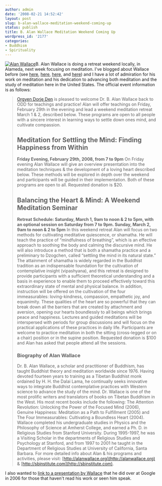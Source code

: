 ```yaml
---
author: admin
date: '2008-02-21 14:52:42'
layout: post
slug: b-alan-wallace-meditation-weekend-coming-up
status: publish
title: B. Alan Wallace Meditation Weekend Coming Up
wordpress_id: '2177'
categories:
- Buddhism
- Spirituality
---
```


[![Alan
Wallace](http://farm3.static.flickr.com/2119/2281967141_4fed798233_m.jpg)](http://www.flickr.com/photos/albill/2281967141/ "Alan Wallace on Flickr")B.
Alan Wallace is doing a retreat weekend locally, in Alameda, next week
focusing on meditation. I've blogged about Wallace before (see
[here](http://www.arcanology.com/2005/06/18/from-buddhism-with-an-attitude-by-b-alan-wallace/),
[here](http://www.arcanology.com/2006/11/27/b-alan-wallace-interviewed-on-salon/),
[here](http://www.arcanology.com/2007/08/07/alan-wallace-interview/),
and
[here](http://www.arcanology.com/2007/12/24/talk-on-the-shamatha-project-by-b-alan-wallace/))
and I have a lot of admiration for his work on meditation and his
dedication to advancing both meditation and the study of meditation here
in the United States. The official event information is as follows:

> [Orgyen Dorje Den](http://www.orgyendorjeden.org) is pleased to
> welcome Dr. B. Alan Wallace back to ODD for teachings and practice!
> Alan will offer teachings on Friday, February 29th in the evening and
> lead a weekend meditation retreat March 1 & 2, described below. These
> programs are open to all people with a sincere interest in learning
> ways to settle down ones mind, and cultivate compassion.
>
> ## Meditation for Settling the Mind: Finding Happiness from Within
>
> **Friday Evening, February 29th, 2008, from 7 to 9pm** On Friday
> evening Alan Wallace will give an overview presentation into the
> meditation techniques & the development of a loving heart described
> below. These methods will be explored in depth over the weekend and
> participants will be guided in their implementation. Both of these
> programs are open to all. Requested donation is $20.
>
> ## Balancing the Heart & Mind: A Weekend Meditation Seminar
>
> **Retreat Schedule: Saturday, March 1, 9am to noon & 2 to 5pm, with an
> optional session on Saturday from 7 to 9pm. Sunday, March 2, 9am to
> noon & 2 to 5pm** In this weekend retreat Alan will focus on two
> methods for cultivating meditative quiescence, or shamatha. He will
> teach the practice of “mindfulness of breathing”, which is an
> effective approach to soothing the body and calming the discursive
> mind. He will also introduce a method that is both a shamatha practice
> and a preliminary to Dzogchen, called “settling the mind in its
> natural state.” The attainment of shamatha is widely regarded in the
> Buddhist tradition as an indispensable foundation for the cultivation
> of contemplative insight (vipashyana), and this retreat is designed to
> provide participants with a sufficient theoretical understanding and a
> basis in experience to enable them to proceed effectively toward this
> extraordinary state of mental and physical balance. In addition,
> instruction will be offered on the cultivation of the four
> immeasurables: loving-kindness, compassion, empathetic joy, and
> equanimity. These qualities of the heart are so powerful that they can
> break down all the barriers that are created by attachment and
> aversion, opening our hearts boundlessly to all beings which brings
> peace and happiness. Lectures and guided meditations will be
> interspersed with periods for group discussions and will focus on the
> practical applications of these practices in daily life. Participants
> are welcome to practice meditation in both the sitting (cross-legged
> or on a chair) position or in the supine position. Requested donation
> is $100 and Alan has asked that people attend all the sessions.
>
> ### Biography of Alan Wallace
>
> Dr. B. Alan Wallace, a scholar and practitioner of Buddhism, has
> taught Buddhist theory and meditation worldwide since 1976. Having
> devoted fourteen years to training as a Tibetan Buddhist monk ordained
> by H. H. the Dalai Lama, he continually seeks innovative ways to
> integrate Buddhist contemplative practices with Western science to
> advance the study of the mind. Dr. Wallace is one of the most prolific
> writers and translators of books on Tibetan Buddhism in the West. His
> most recent books include the following: The Attention Revolution:
> Unlocking the Power of the Focused Mind (2006), Genuine Happiness:
> Meditation as a Path to Fulfillment (2005) and The Four Immeasurables:
> Cultivating a Boundless Heart (2004). Wallace completed his
> undergraduate studies in Physics and the Philosophy of Science at
> Amherst College, and earned a Ph. D. in Religious Studies from
> Stanford University. During 1995-1997, he was a Visiting Scholar in
> the departments of Religious Studies and Psychology at Stanford, and
> from 1997 to 2001 he taught in the Department of Religious Studies at
> University of California, Santa Barbara. For more detailed info about
> Alan & his programs and activities, please visit:
> [http://alanwallace.org](http://alanwallace.org) &
> [http://sbinstitute.com](http://sbinstitute.com).

I also wanted to [link to a presentation by
Wallace](http://video.google.com/videoplay?docid=983112177262602885)
that he did over at Google in 2006 for those that haven't read his work
or seen him speak.

